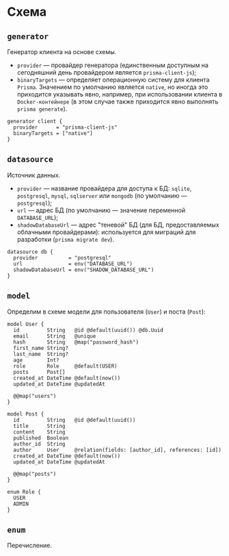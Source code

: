 # Схема

## `generator`

Генератор клиента на основе схемы.

- `provider` — провайдер генератора (единственным доступным на сегодняшний день провайдером является `prisma-client-js`);
- `binaryTargets` — определяет операционную систему для клиента `Prisma`. Значением по умолчанию является `native`, но иногда это приходится указывать явно, например, при использовании клиента в `Docker-контейнере` (в этом случае также приходится явно выполнять `prisma generate`).

```prisma
generator client {
  provider      = "prisma-client-js"
  binaryTargets = ["native"]
}
```

## `datasource`

Источник данных.

- `provider` — название провайдера для доступа к БД: `sqlite`, `postgresql`, `mysql`, `sqlserver` или `mongodb` (по умолчанию — `postgresql`);
- `url` — адрес БД (по умолчанию — значение переменной `DATABASE_URL`);
- `shadowDatabaseUrl` — адрес "теневой" БД (для БД, предоставляемых облачными провайдерами): используется для миграций для разработки (`prisma migrate dev`).

```prisma
datasource db {
  provider          = "postgresql"
  url               = env("DATABASE_URL")
  shadowDatabaseUrl = env("SHADOW_DATABASE_URL")
}
```

## `model`

Определим в схеме модели для пользователя (`User`) и поста (`Post`):

```
model User {
  id         String   @id @default(uuid()) @db.Uuid
  email      String   @unique
  hash       String   @map("password_hash")
  first_name String?
  last_name  String?
  age        Int?
  role       Role     @default(USER)
  posts      Post[]
  created_at DateTime @default(now())
  updated_at DateTime @updatedAt

  @@map("users")
}

model Post {
  id         String   @id @default(uuid())
  title      String
  content    String
  published  Boolean
  author_id  String
  author     User     @relation(fields: [author_id], references: [id])
  created_at DateTime @default(now())
  updated_at DateTime @updatedAt

  @@map("posts")
}

enum Role {
  USER
  ADMIN
}
```

## `enum`

Перечисление.
